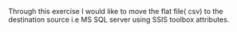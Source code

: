Through this exercise I would like to move the flat file( csv) to the destination source i.e MS SQL server using SSIS toolbox attributes.
